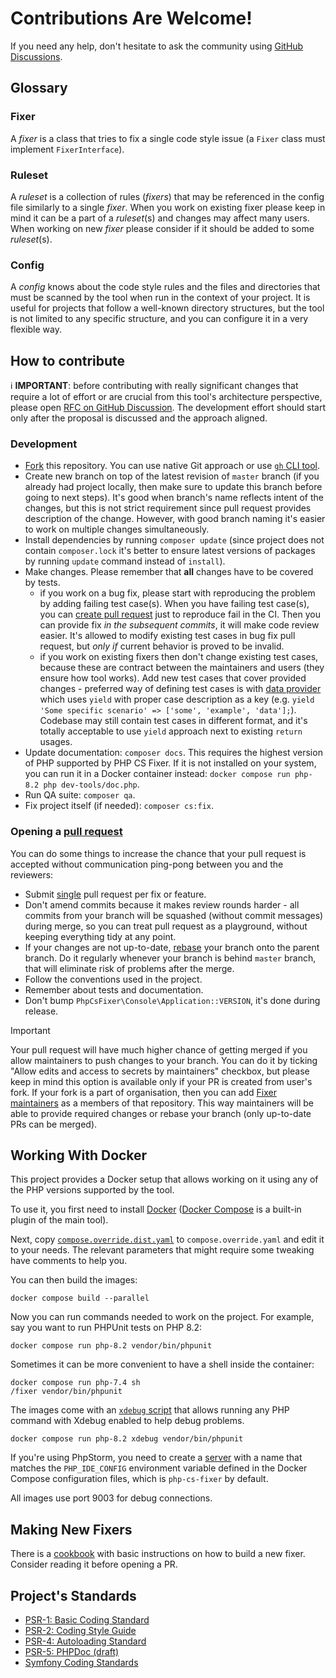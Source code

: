 # Contributions Are Welcome!

If you need any help, don't hesitate to ask the community using [GitHub Discussions](https://github.com/PHP-CS-Fixer/PHP-CS-Fixer/discussions/categories/q-a).

## Glossary

### Fixer

A *fixer* is a class that tries to fix a single code style issue (a ``Fixer`` class must implement ``FixerInterface``).

### Ruleset

A *ruleset* is a collection of rules (*fixers*) that may be referenced in the config file similarly to a single *fixer*. When you work on existing fixer please keep in mind it can be a part of a *ruleset*(s) and changes may affect many users. When working on new *fixer* please consider if it should be added to some *ruleset*(s).

### Config

A *config* knows about the code style rules and the files and directories that must be scanned by the tool when run in the context of your project. It is useful for projects that follow a well-known directory structures, but the tool is not limited to any specific structure, and you can configure it in a very flexible way.

## How to contribute

ℹ️ **IMPORTANT**: before contributing with really significant changes that require a lot of effort or are crucial from this tool's architecture perspective, please open [RFC on GitHub Discussion](https://github.com/PHP-CS-Fixer/PHP-CS-Fixer/discussions/categories/rfc). The development effort should start only after the proposal is discussed and the approach aligned.

### Development

* [Fork](https://help.github.com/articles/fork-a-repo/) this repository. You can use native Git approach or use [`gh` CLI tool](https://cli.github.com/).
* Create new branch on top of the latest revision of `master` branch (if you already had project locally, then make sure to update this branch before going to next steps). It's good when branch's name reflects intent of the changes, but this is not strict requirement since pull request provides description of the change. However, with good branch naming it's easier to work on multiple changes simultaneously.
* Install dependencies by running `composer update` (since project does not contain `composer.lock` it's better to ensure latest versions of packages by running `update` command instead of `install`).
* Make changes. Please remember that **all** changes have to be covered by tests.
   * if you work on a bug fix, please start with reproducing the problem by adding failing test case(s). When you have failing test case(s), you can [create pull request](#opening-a-pull-request) just to reproduce fail in the CI. Then you can provide fix _in the subsequent commits_, it will make code review easier. It's allowed to modify existing test cases in bug fix pull request, but *only if* current behavior is proved to be invalid.
   * if you work on existing fixers then don't change existing test cases, because these are contract between the maintainers and users (they ensure how tool works). Add new test cases that cover provided changes - preferred way of defining test cases is with [data provider](https://docs.phpunit.de/en/10.0/writing-tests-for-phpunit.html#data-providers) which uses `yield` with proper case description as a key (e.g. `yield 'Some specific scenario' => ['some', 'example', 'data'];`). Codebase may still contain test cases in different format, and it's totally acceptable to use `yield` approach next to existing `return` usages.
* Update documentation: `composer docs`. This requires the highest version of PHP supported by PHP CS Fixer. If it is not installed on your system, you can run it in a Docker container instead: `docker compose run php-8.2 php dev-tools/doc.php`.
* Run QA suite: `composer qa`.
* Fix project itself (if needed): `composer cs:fix`.

### Opening a [pull request](https://help.github.com/articles/about-pull-requests/)

You can do some things to increase the chance that your pull request is accepted without communication ping-pong between you and the reviewers:

* Submit [single](https://en.wikipedia.org/wiki/Single-responsibility_principle) pull request per fix or feature.
* Don't amend commits because it makes review rounds harder - all commits from your branch will be squashed (without commit messages) during merge, so you can treat pull request as a playground, without keeping everything tidy at any point.
* If your changes are not up-to-date, [rebase](https://git-scm.com/docs/git-rebase) your branch onto the parent branch. Do it regularly whenever your branch is behind `master` branch, that will eliminate risk of problems after the merge.
* Follow the conventions used in the project.
* Remember about tests and documentation.
* Don't bump `PhpCsFixer\Console\Application::VERSION`, it's done during release.

> [!IMPORTANT]
> Your pull request will have much higher chance of getting merged if you allow maintainers to push changes to your
> branch.
> You can do it by ticking "Allow edits and access to secrets by maintainers" checkbox, but please keep in mind this
> option is available only if your PR is created from user's fork. If your fork is a part of organisation, then
> you can add [Fixer maintainers](https://github.com/orgs/PHP-CS-Fixer/people) as a members of that repository. This way
> maintainers will be able to provide required changes or rebase your branch (only up-to-date PRs can be merged).

## Working With Docker

This project provides a Docker setup that allows working on it using any of the PHP versions supported by the tool.

To use it, you first need to install [Docker](https://docs.docker.com/get-docker/) ([Docker Compose](https://docs.docker.com/compose/) is a built-in plugin of the main tool).

Next, copy [`compose.override.dist.yaml`](./compose.override.dist.yaml) to `compose.override.yaml` and edit it to your needs. The relevant parameters that might require some tweaking have comments to help you.

You can then build the images:

```console
docker compose build --parallel
```

Now you can run commands needed to work on the project. For example, say you want to run PHPUnit tests on PHP 8.2:

```console
docker compose run php-8.2 vendor/bin/phpunit
```

Sometimes it can be more convenient to have a shell inside the container:

```console
docker compose run php-7.4 sh
/fixer vendor/bin/phpunit
```

The images come with an [`xdebug` script](github.com/julienfalque/xdebug/) that allows running any PHP command with Xdebug enabled to help debug problems.

```console
docker compose run php-8.2 xdebug vendor/bin/phpunit
```

If you're using PhpStorm, you need to create a [server](https://www.jetbrains.com/help/phpstorm/servers.html) with a name that matches the `PHP_IDE_CONFIG` environment variable defined in the Docker Compose configuration files, which is `php-cs-fixer` by default.

All images use port 9003 for debug connections.

## Making New Fixers

There is a [cookbook](doc/cookbook_fixers.rst) with basic instructions on how to build a new fixer. Consider reading it before opening a PR.

## Project's Standards

* [PSR-1: Basic Coding Standard](https://github.com/php-fig/fig-standards/blob/master/accepted/PSR-1-basic-coding-standard.md)
* [PSR-2: Coding Style Guide](https://github.com/php-fig/fig-standards/blob/master/accepted/PSR-2-coding-style-guide.md)
* [PSR-4: Autoloading Standard](https://github.com/php-fig/fig-standards/blob/master/accepted/PSR-4-autoloader.md)
* [PSR-5: PHPDoc (draft)](https://github.com/phpDocumentor/fig-standards/blob/master/proposed/phpdoc.md)
* [Symfony Coding Standards](https://symfony.com/doc/current/contributing/code/standards.html)
